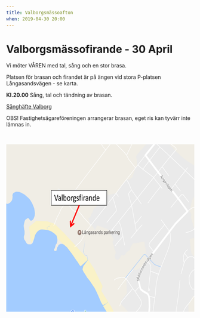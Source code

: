```yaml
---
title: Valborgsmässoafton
when: 2019-04-30 20:00 
---
```

<h1>Valborgsmässofirande - 30 April</h1>
Vi möter VÅREN med tal, sång och en stor brasa.

Platsen för brasan och firandet är på ängen vid stora P-platsen Långasandsvägen - se karta.

<strong>Kl.20.00</strong> Sång, tal och tändning av brasan.

<a href="/assets/images/Valborg.pdf">Sånghäfte Valborg</a>

OBS! Fastighetsägareföreningen arrangerar brasan, eget ris kan tyvärr inte lämnas in.

&nbsp;

<img width="657" height="449" class="wp-image-538 alignleft" src="/assets/images/Valborg-2017.png" />

&nbsp;
